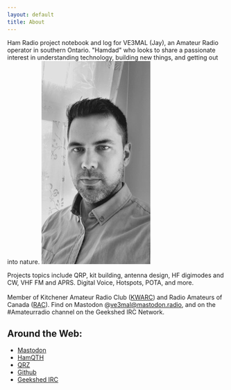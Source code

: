 ```yaml
---
layout: default
title: About
---
```


Ham Radio project notebook and log for VE3MAL (Jay),
an Amateur Radio operator in southern Ontario. "Hamdad" who
looks to share a passionate interest in understanding technology, building new things, and getting out into
nature.
![jason's profile picture](assets/images/Profile_s.jpg)


Projects topics include QRP, kit building, antenna design, HF digimodes and CW, VHF FM and APRS. Digital Voice, Hotspots, POTA, and more.
<br><br>
Member of Kitchener Amateur Radio Club ([KWARC](http://www.kwarc.org/)) and 
Radio Amateurs of Canada ([RAC](https://www.rac.ca/)). 
Find on Mastodon @ve3mal@mastodon.radio, and on the #Amateurradio channel on 
the Geekshed IRC Network.


## Around the Web:
* [Mastodon](https://mastodon.radio/@ve3mal)
* [HamQTH](https://www.hamqth.com/ve3mal)
* [QRZ](https://www.qrz.com/db/VE3MAL)
* [Github](https://github.com/JasonLocklin)
* [Geekshed IRC](https://kiwiirc.com/client/irc.geekshed.net/#amateurradio)

<br><br>
<br><br>
<br><br>
